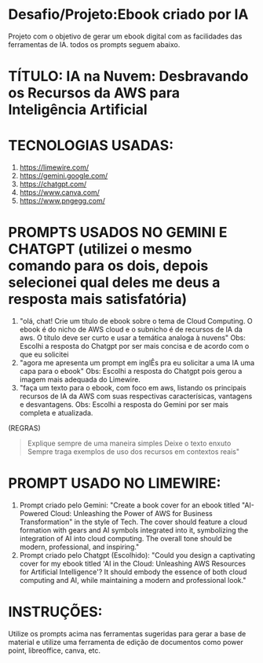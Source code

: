 # Desafio/Projeto:Ebook criado por IA

Projeto com o objetivo de gerar um ebook digital com as facilidades das ferramentas de IA. todos os prompts seguem abaixo.

# TÍTULO: IA na Nuvem: Desbravando os Recursos da AWS para Inteligência Artificial

# TECNOLOGIAS USADAS:
1. https://limewire.com/
2. https://gemini.google.com/
3. https://chatgpt.com/
4. https://www.canva.com/
5. https://www.pngegg.com/

# PROMPTS USADOS NO GEMINI E CHATGPT (utilizei o mesmo comando para os dois, depois selecionei qual deles me deus a resposta mais satisfatória)
1. "olá, chat! Crie um título de ebook sobre o tema de Cloud Computing. O ebook é do nicho de AWS cloud e o subnicho é de recursos de IA da aws. O título deve ser curto e usar a temática analoga à nuvens"
   Obs: Escolhi a resposta do Chatgpt por ser mais concisa e de acordo com o que eu solicitei
2. "agora me apresenta um prompt em inglÊs pra eu solicitar a uma IA uma capa para o ebook"
   Obs: Escolhi a resposta do Chatgpt pois gerou a imagem mais adequada do Limewire.
3. "faça um texto para o ebook, com foco em aws, listando os principais recursos de IA da AWS com suas respectivas caracterísicas, vantagens e desvantagens.
   Obs: Escolhi a resposta do Gemini por ser mais completa e atualizada.

(REGRAS)
> Explique sempre de uma maneira simples
> Deixe o texto enxuto
> Sempre traga exemplos de uso dos recursos em contextos reais"

# PROMPT USADO NO LIMEWIRE:
1. Prompt criado pelo Gemini: "Create a book cover for an ebook titled "AI-Powered Cloud: Unleashing the Power of AWS for Business Transformation" in the style of Tech. The cover should feature a cloud formation with gears and AI symbols integrated into it, symbolizing the integration of AI into cloud computing. The overall tone should be modern, professional, and inspiring."
2. Prompt criado pelo Chatgpt (Escolhido): 
"Could you design a captivating cover for my ebook titled 'AI in the Cloud: Unleashing AWS Resources for Artificial Intelligence'? It should embody the essence of both cloud computing and AI, while maintaining a modern and professional look."

# INSTRUÇÕES:
Utilize os prompts acima nas ferramentas sugeridas para gerar a base de material e utilize uma ferramenta de edição de documentos como power point, libreoffice, canva, etc.
